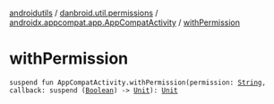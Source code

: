 [androidutils](../../index.md) / [danbroid.util.permissions](../index.md) / [androidx.appcompat.app.AppCompatActivity](index.md) / [withPermission](./with-permission.md)

# withPermission

`suspend fun AppCompatActivity.withPermission(permission: `[`String`](https://kotlinlang.org/api/latest/jvm/stdlib/kotlin/-string/index.html)`, callback: suspend (`[`Boolean`](https://kotlinlang.org/api/latest/jvm/stdlib/kotlin/-boolean/index.html)`) -> `[`Unit`](https://kotlinlang.org/api/latest/jvm/stdlib/kotlin/-unit/index.html)`): `[`Unit`](https://kotlinlang.org/api/latest/jvm/stdlib/kotlin/-unit/index.html)